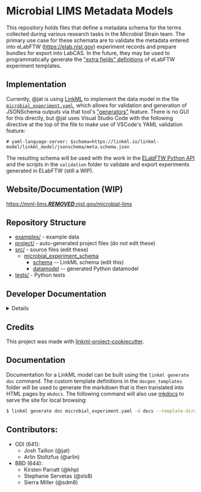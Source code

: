 # Microbial LIMS Metadata Models

This repository holds files that define a metadata schema for the terms collected during
various research tasks in the Microbial Strain team. The primary use case for these schemata
are to validate the metadata entered into eLabFTW (https://elab.nist.gov) experiment records
and prepare bundles for export into LabCAS. In the future, they may be used to programmatically
generate the ["extra fields" definitions](https://doc.elabftw.net/metadata.html) of eLabFTW
experiment templates.

## Implementation

Currently, @jat is using [LinkML](https://linkml.io/) to implement the data model in the file
[`microbial_experiment.yaml`](microbial_experiment.yaml), which allows for validation and
generation of JSONSchema outputs via that tool's ["generators"](https://linkml.io/linkml/generators/json-schema.html)
feature. There is no GUI for this directly, but @jat uses Visual Studio Code with the following
directive at the top of the file to make use of VSCode's YAML validation feature:

```
# yaml-language-server: $schema=https://linkml.io/linkml-model/linkml_model/jsonschema/meta.schema.json
```

The resulting schema will be used with the work in the 
[ELabFTW Python API](https://***REMOVED***/gitlab/mml-lims/elabftw-python-api) and the scripts
in the `validation` folder to validate and export experiments generated in ELabFTW (still a WIP). 

## Website/Documentation (WIP)

[https://mml-lims.***REMOVED***.nist.gov/microbial-lims](https://mml-lims.***REMOVED***.nist.gov/microbial-lims)

## Repository Structure

* [examples/](examples/) - example data
* [project/](project/) - auto-generated project files (do not edit these)
* [src/](src/) - source files (edit these)
  * [microbial_experiment_schema](src/microbial_experiment_schema)
    * [schema](src/microbial_experiment_schema/schema) -- LinkML schema
      (edit this)
    * [datamodel](src/microbial_experiment_schema/datamodel) -- generated
      Python datamodel
* [tests/](tests/) - Python tests

## Developer Documentation

<details>
Use the `make` command to generate project artefacts:

* `make all`: make everything
* `make deploy`: deploys site
</details>

## Credits

This project was made with
[linkml-project-cookiecutter](https://github.com/linkml/linkml-project-cookiecutter).


## Documentation

Documentation for a LinkML model can be built using the `linkml generate doc` command.
The custom template definitions in the `docgen_templates` folder will be used to generate
the markdown that is then translated into HTML pages by `mkdocs`. 
The following command will also use [mkdocs](https://www.mkdocs.org/) to serve the 
site for local browsing:

```bash
$ linkml generate doc microbial_experiment.yaml -d docs --template-directory docgen_templates && mkdocs serve
```

## Contributors:

- ODI (641):
	- Josh Taillon (@jat)
	- Arlin Stoltzfus (@arlin)
- BBD (644):
	- Kirsten Parratt (@khp)
	- Stephanie Servetas (@sls8)
	- Sierra Miller (@sdm8) 